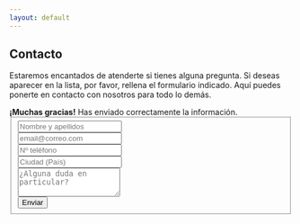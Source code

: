 ```yaml
---
layout: default
---
```

<h2>Contacto</h2>

<p class="lead">
Estaremos encantados de atenderte si tienes alguna pregunta. Si deseas aparecer en la lista, por favor, rellena el formulario indicado. Aquí puedes ponerte en contacto con nosotros para todo lo demás.</p>

<div id="thank-you-message" class="collapse" role="alert">
  <strong>¡Muchas gracias!</strong> Has enviado correctamente la información.
</div>

<form action="https://getsimpleform.com/messages?form_api_token=783b6c9bb4e486be36be5ff73fc3803f" method="post">
<input type="hidden" name="redirect_to" value='{{ site.url }}{{ page.url }}#thank-you'/>


<form>
<fieldset>
<!-- Text input-->
<div class="form-group">
<input name="Formulario Periodistas de Datos" type="text" class="form-control" id="nombre" placeholder="Nombre y apellidos" required data-validation-required-message="Por favor, escribe tu nombre.">
</div>
<div class="form-group">
<input name="email" id="email" type="email" class="form-control" placeholder="email@correo.com" required data-validation-required-message="Escriba una dirección de correo válida.">
</div>
<div class="form-group">
<input name="telefono" id="movil" type="text" class="form-control" placeholder="Nº teléfono">
</div>
<div class="form-group">
<input name="ciudad" id="ciudad" type="text" class="form-control" placeholder="Ciudad (País)">
</div>
<!-- Text
<div class="form-group">
<select class="form-control" name="modalidad">
<option selected>Elige modalidad</option>
<option value="presencial" id="presencial">Presencial</option>
<option value="online" id="online">Online</option>
</select>
</div>
input-->                          
<div class="form-group">
<textarea name="message" class="libre" id="libre" type="text" class="form-control" placeholder="¿Alguna duda en particular?" rows="3"></textarea>
</div>
<button id="button" type="button" class="btn btn-primary btn-lg btn-block mb-3">Enviar</button>
</fieldset>
</form>
</form>